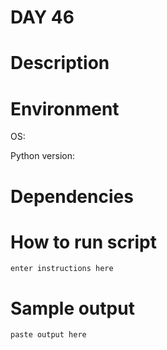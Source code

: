 
# DAY 46

# Description

# Environment
OS:

Python version:

# Dependencies

# How to run script
```
enter instructions here
```

# Sample output
```
paste output here
```
